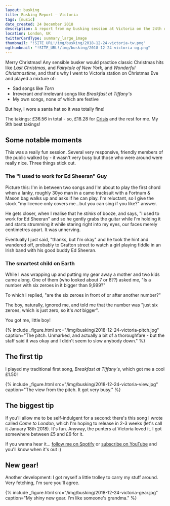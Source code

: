 ```yaml
---
layout: busking
title: Busking Report – Victoria
tags: [music]
date_created: 24 December 2018
description: A report from my busking session at Victoria on the 24th of December 2018!
location: London, UK
twitterCardType: summary_large_image
thumbnail: "!SITE_URL!/img/busking/2018-12-24-victoria-tw.png"
ogthumbnail: "!SITE_URL!/img/busking/2018-12-24-victoria-og.png"
---
```


Merry Christmas! Any sensible busker would practice classic Christmas hits like _Last Christmas_, and _Fairytale of New York_, and _Wonderful Christmastime_, and that's why I went to Victoria station on Christmas Eve and played a mixture of:

- Sad songs like _Torn_
- Irreverant _and_ irrelevant songs like _Breakfast at Tiffany's_
- My own songs, none of which are festive

But hey, I wore a santa hat so it was totally fine!

The takings: £36.56 in total - so, £18.28 for [Crisis](https://www.crisis.org.uk/) and the rest for me. My 9th best takings!

## Some notable moments

This was a really fun session. Several very responsive, friendly members of the public walked by - it wasn't very busy but those who were around were really nice. Three things stick out.

### The "I used to work for Ed Sheeran" Guy

Picture this: I'm in between two songs and I'm about to play the first chord when a lanky, roughly 30yo man in a camo tracksuit with a Fortnum & Mason bag walks up and asks if he can play. I'm reluctant, so I give the stock "my licence only covers me...but you can sing if you like?" answer.

He gets closer, when I realise that he _stinks_ of booze, and says, "I used to work for Ed Sheeran" and so he gently grabs the guitar while I'm holding it and starts strumming it while staring right into my eyes, our faces merely centimetres apart. It was unnerving.

Eventually I just said, "thanks, but I'm okay" and he took the hint and wandered off, probably to Grafton street to watch a girl playing fiddle in an Irish band with his good buddy Ed Sheeran.

### The smartest child on Earth

While I was wrapping up and putting my gear away a mother and two kids came along. One of them (who looked about 7 or 8??) asked me, "Is a number with six zeroes in it bigger than 9,999?"

To which I replied, "are the six zeroes in front of or after another number?"

The boy, naturally, ignored me, and told me that the number was "just six zeroes, which is just zero, so it's _not_ bigger".

You got me, little boy!

{% include _figure.html src="/img/busking/2018-12-24-victoria-pitch.jpg" caption="The pitch. Unmarked, and actually a bit of a thoroughfare - but the staff said it was okay and I didn't seem to slow anybody down." %}

## The first tip

I played my traditional first song, _Breakfast at Tiffany's_, which got me a cool £1.50!

{% include _figure.html src="/img/busking/2018-12-24-victoria-view.jpg" caption="The view from the pitch. It got very busy." %}

## The biggest tip

If you'll allow me to be self-indulgent for a second: there's this song I wrote called _Come to London_, which I'm hoping to release in 2-3 weeks (let's call it January 18th 2018). It's fun. Anyway, the punters at Victoria loved it. I got somewhere between £5 and £6 for it.

If you wanna hear it... [follow me on Spotify](https://distrokid.com/hyperfollow/danhough/cB85) or [subscribe on YouTube](https://www.youtube.com/danhough) and you'll know when it's out :)

## New gear!

Another development: I got myself a little trolley to carry my stuff around. Very fetching, I'm sure you'll agree.

{% include _figure.html src="/img/busking/2018-12-24-victoria-gear.jpg" caption="My shiny new gear. I'm like someone's grandma." %}


